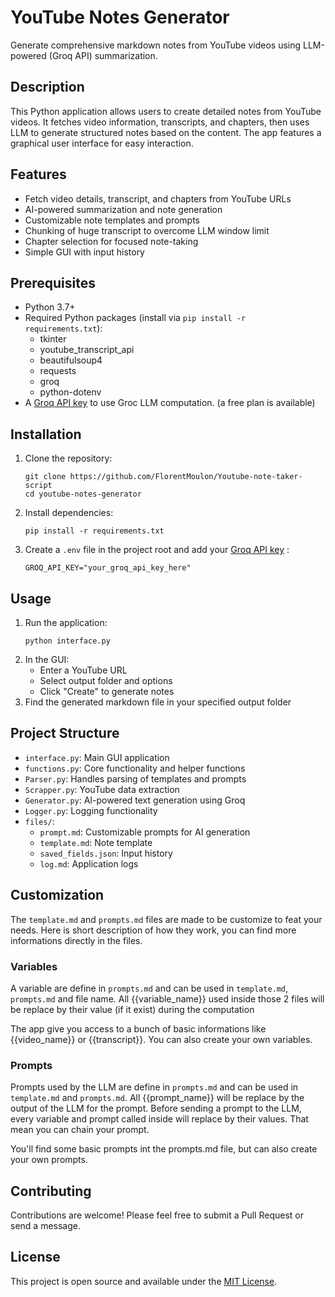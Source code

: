 # YouTube Notes Generator

Generate comprehensive markdown notes from YouTube videos using LLM-powered (Groq API) summarization.

## Description
This Python application allows users to create detailed notes from YouTube videos. It fetches video information, transcripts, and chapters, then uses LLM to generate structured notes based on the content. The app features a graphical user interface for easy interaction.


## Features
- Fetch video details, transcript, and chapters from YouTube URLs
- AI-powered summarization and note generation
- Customizable note templates and prompts
- Chunking of huge transcript to overcome LLM window limit
- Chapter selection for focused note-taking
- Simple GUI with input history


## Prerequisites
- Python 3.7+
- Required Python packages (install via `pip install -r requirements.txt`):
  - tkinter
  - youtube_transcript_api
  - beautifulsoup4
  - requests
  - groq
  - python-dotenv
- A [Groq API key](https://console.groq.com/keys) to use Groc LLM computation. (a free plan is available)


## Installation
1. Clone the repository:
   ```
   git clone https://github.com/FlorentMoulon/Youtube-note-taker-script
   cd youtube-notes-generator
   ```
2. Install dependencies:
   ```
   pip install -r requirements.txt
   ```
3. Create a `.env` file in the project root and add your [Groq API key](https://console.groq.com/keys) :
   ```
   GROQ_API_KEY="your_groq_api_key_here"
   ```

## Usage
1. Run the application:
   ```
   python interface.py
   ```
2. In the GUI:
   - Enter a YouTube URL
   - Select output folder and options
   - Click "Create" to generate notes
3. Find the generated markdown file in your specified output folder


## Project Structure
- `interface.py`: Main GUI application
- `functions.py`: Core functionality and helper functions
- `Parser.py`: Handles parsing of templates and prompts
- `Scrapper.py`: YouTube data extraction
- `Generator.py`: AI-powered text generation using Groq
- `Logger.py`: Logging functionality
- `files/`:
  - `prompt.md`: Customizable prompts for AI generation
  - `template.md`: Note template
  - `saved_fields.json`: Input history
  - `log.md`: Application logs


## Customization
The `template.md` and `prompts.md` files are made to be customize to feat your needs.
Here is short description of how they work, you can find more informations directly in the files.

### Variables
A variable are define in `prompts.md` and can be used in `template.md`, `prompts.md` and file name.
All {{variable_name}} used inside those 2 files will be replace by their value (if it exist) during the computation

The app give you access to a bunch of basic informations like {{video_name}} or {{transcript}}. You can also create your own variables.

### Prompts
Prompts used by the LLM are define in `prompts.md` and can be used in `template.md` and `prompts.md`.
All {{prompt_name}} will be replace by the output of the LLM for the prompt.
Before sending a prompt to the LLM, every variable and prompt called inside will replace by their values. That mean you can chain your prompt.

You'll find some basic prompts int the prompts.md file, but can also create your own prompts.


## Contributing
Contributions are welcome! Please feel free to submit a Pull Request or send a message.


## License
This project is open source and available under the [MIT License](LICENSE).